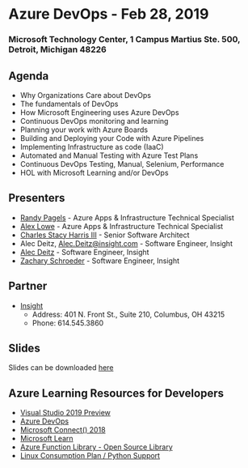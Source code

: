 # Azure DevOps - Feb 28, 2019
### Microsoft Technology Center, 1 Campus Martius Ste. 500, Detroit, Michigan 48226

## Agenda

- Why Organizations Care about DevOps
- The fundamentals of DevOps
- How Microsoft Engineering uses Azure DevOps
- Continuous DevOps monitoring and learning
- Planning your work with Azure Boards
- Building and Deploying your Code with Azure Pipelines
- Implementing Infrastructure as code (IaaC)
- Automated and Manual Testing with Azure Test Plans
- Continuous DevOps Testing, Manual, Selenium, Performance
- HOL with Microsoft Learning and/or DevOps

## Presenters

- [Randy Pagels](https://www.linkedin.com/in/randy-pagels/) - Azure Apps & Infrastructure Technical Specialist
- [Alex Lowe](https://www.linkedin.com/in/alexclowe/) - Azure Apps & Infrastructure Technical Specialist
- [Charles Stacy Harris III](https://www.linkedin.com/in/charlesstacyharrisiii/) - Senior Software Architect
- Alec Deitz, Alec.Deitz@insight.com - Software Engineer, Insight
- [Alec Deitz](Alec.Deitz@insight.com) - Software Engineer, Insight
- [Zachary Schroeder](https://www.linkedin.com/in/zachary-schroeder-141509a1) - Software Engineer, Insight

## Partner

- [Insight](https://www.insight.com/en_US/home.html)
    - Address: 401 N. Front St., Suite 210, Columbus, OH 43215
    - Phone: 614.545.3860

## Slides

Slides can be downloaded [here](https://github.com/MTCDetroit/Academy-Events/tree/master/Track%20-%20App%20Dev/2019.2.28%20-%20Azure%20DevOps/Slides)

## Azure Learning Resources for Developers

- [Visual Studio 2019 Preview](http://aka.ms/vs-preview)
- [Azure DevOps](https://azure.microsoft.com/en-us/services/devops/?nav=min)
- [Microsoft Connect() 2018](https://www.microsoft.com/en-us/connectevent/)
- [Microsoft Learn](https://docs.microsoft.com/en-us/learn/)
- [Azure Function Library - Open Source Library](https://serverlesslibrary.net/)
- [Linux Consumption Plan / Python Support](https://azure.microsoft.com/en-us/blog/azure-functions-gets-better-for-python-and-javascript-developers/)